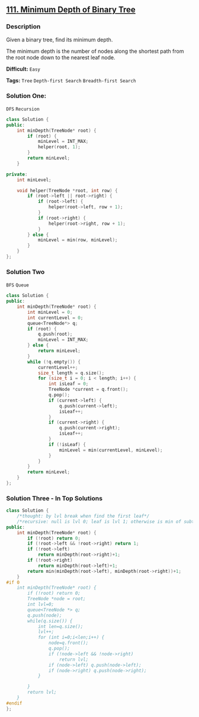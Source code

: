 ## [111. Minimum Depth of Binary Tree](https://leetcode.com/problems/minimum-depth-of-binary-tree/#/description)

### Description

Given a binary tree, find its minimum depth.

The minimum depth is the number of nodes along the shortest path from the root node down to the nearest leaf node.

**Difficult:** `Easy`

**Tags:** `Tree` `Depth-first Search` `Breadth-first Search`

### Solution One:

`DFS` `Recursion`

```c++
class Solution {
public:
    int minDepth(TreeNode* root) {
        if (root) {
            minLevel = INT_MAX;
            helper(root, 1);
        }
        return minLevel;
    }

private:
    int minLevel;

    void helper(TreeNode *root, int row) {
        if (root->left || root->right) {
            if (root->left) {
                helper(root->left, row + 1);
            }
            if (root->right) {
                helper(root->right, row + 1);
            }
        } else {
            minLevel = min(row, minLevel);
        }
    }
};
```

### Solution Two

`BFS` `Queue`

```c++
class Solution {
public:
    int minDepth(TreeNode* root) {
        int minLevel = 0;
        int currentLevel = 0;
        queue<TreeNode*> q;
        if (root) {
            q.push(root);
            minLevel = INT_MAX;
        } else {
            return minLevel;
        }
        while (!q.empty()) {
            currentLevel++;
            size_t length = q.size();
            for (size_t i = 0; i < length; i++) {
                int isLeaf = 0;
                TreeNode *current = q.front();
                q.pop();
                if (current->left) {
                    q.push(current->left);
                    isLeaf++;
                }
                if (current->right) {
                    q.push(current->right);
                    isLeaf++;
                }
                if (!isLeaf) {
                    minLevel = min(currentLevel, minLevel);
                }
            }
        }
        return minLevel;
    }
};
```

### Solution Three - In Top Solutions

```c++
class Solution {
    /*thought: by lvl break when find the first leaf*/
    /*recursive: null is lvl 0; leaf is lvl 1; otherwise is min of subtree+1*/
public:
    int minDepth(TreeNode* root) {
        if (!root) return 0;
        if (!root->left && !root->right) return 1;
        if (!root->left)
            return minDepth(root->right)+1;
        if (!root->right)
            return minDepth(root->left)+1;
        return min(minDepth(root->left), minDepth(root->right))+1;
    }
#if 0
    int minDepth(TreeNode* root) {
        if (!root) return 0;
        TreeNode *node = root;
        int lvl=0;
        queue<TreeNode *> q;
        q.push(node);
        while(q.size()) {
            int len=q.size();
            lvl++;
            for (int i=0;i<len;i++) {
                node=q.front();
                q.pop();
                if (!node->left && !node->right)
                    return lvl;
                if (node->left) q.push(node->left);
                if (node->right) q.push(node->right);
            }

        }
        return lvl;
    }
#endif
};
```
